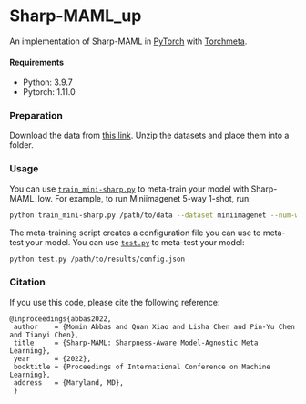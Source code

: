 # Sharp-MAML_up

An implementation of Sharp-MAML in [PyTorch](https://pytorch.org/) with [Torchmeta](https://github.com/tristandeleu/pytorch-meta).

#### Requirements
* Python: 3.9.7
* Pytorch: 1.11.0

### Preparation
Download the data from [this link](https://drive.google.com/drive/folders/1OT8mNSKoTvhgT3dE1g545LrPuUjLVcfJ?usp=sharing). Unzip the datasets and place them into a folder.

### Usage
You can use [`train_mini-sharp.py`](train_mini-sharp.py) to meta-train your model with Sharp-MAML_low. For example, to run Miniimagenet 5-way 1-shot, run:
```bash
python train_mini-sharp.py /path/to/data --dataset miniimagenet --num-ways 5 --num-shots 1 --use-cuda --step-size 0.1 --batch-size 4 --num-workers 8 --num-epochs 600 --output-folder /path/to/results --num-steps 5 --alpha 0.0005
```
The meta-training script creates a configuration file you can use to meta-test your model. You can use [`test.py`](test.py) to meta-test your model:
```bash
python test.py /path/to/results/config.json
```

### Citation
If you use this code, please cite the following reference:
```
@inproceedings{abbas2022,
 author    = {Momin Abbas and Quan Xiao and Lisha Chen and Pin-Yu Chen and Tianyi Chen},
 title     = {Sharp-MAML: Sharpness-Aware Model-Agnostic Meta Learning},
 year      = {2022},
 booktitle = {Proceedings of International Conference on Machine Learning},
 address   = {Maryland, MD},
 }
